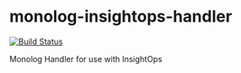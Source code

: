 # monolog-insightops-handler

[![Build Status](https://travis-ci.org/gmsantos/monolog-insightops-handler.svg?branch=master)](https://travis-ci.org/gmsantos/monolog-insightops-handler)

Monolog Handler for use with InsightOps
